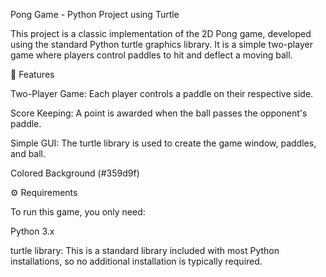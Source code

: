 Pong Game - Python Project using Turtle

This project is a classic implementation of the 2D Pong game, developed using the standard Python turtle graphics library. It is a simple two-player game where players control paddles to hit and deflect a moving ball.

🚀 Features

Two-Player Game: Each player controls a paddle on their respective side.

Score Keeping: A point is awarded when the ball passes the opponent's paddle.

Simple GUI: The turtle library is used to create the game window, paddles, and ball.

Colored Background (#359d9f)


⚙️ Requirements

To run this game, you only need:

Python 3.x

turtle library: This is a standard library included with most Python installations, so no additional installation is typically required.
